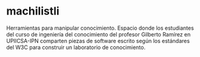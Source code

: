 # machilistli
Herramientas para manipular conocimiento.
Espacio donde los estudiantes del curso de ingeniería del conocimiento del profesor Gilberto Ramírez en UPIICSA-IPN comparten piezas de software escrito según los estándares del W3C para construir un laboratorio de conocimiento.
